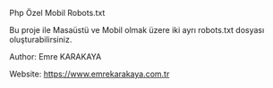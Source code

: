 Php Özel Mobil Robots.txt

Bu proje ile Masaüstü ve Mobil olmak üzere iki ayrı robots.txt dosyası oluşturabilirsiniz. 

Author: Emre KARAKAYA

Website: https://www.emrekarakaya.com.tr
